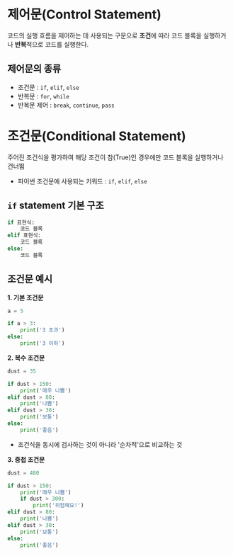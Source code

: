 # 제어문(Control Statement)
코드의 실행 흐름을 제어하는 데 사용되는 구문으로 **조건**에 따라 코드 블록을 실행하거나 **반복**적으로 코드를 실행한다.

## 제어문의 종류
- 조건문 : `if`, `elif`, `else`
- 반복문 : `for`, `while`
- 반복문 제어 : `break`, `continue`, `pass`

# 조건문(Conditional Statement)
주어진 조건식을 평가하여 해당 조건이 참(True)인 경우에만 코드 블록을 실행하거나 건너뜀
- 파이썬 조건문에 사용되는 키워드 : `if`, `elif`, `else`

## `if` statement 기본 구조
```python
if 표현식:
    코드 블록
elif 표현식:
    코드 블록
else:
    코드 블록
```

## 조건문 예시
**1. 기본 조건문**
```python
a = 5

if a > 3:
    print('3 초과')
else:
    print('3 이하')
```

**2. 복수 조건문**
```python
dust = 35

if dust > 150:
    print('매우 나쁨')
elif dust > 80:
    print('나쁨')
elif dust > 30:
    print('보통')
else:
    print('좋음')
```
- 조건식을 동시에 검사하는 것이 아니라 '순차적'으로 비교하는 것

**3. 중첩 조건문**
```python
dust = 480

if dust > 150:
    print('매우 나쁨')
    if dust > 300:
        print('위험해요!')
elif dust > 80:
    print('나쁨')
elif dust > 30:
    print('보통')
else:
    print('좋음')
```
